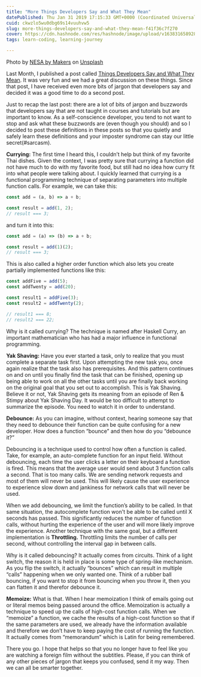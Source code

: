 ```yaml
---
title: "More Things Developers Say and What They Mean"
datePublished: Thu Jan 31 2019 17:15:33 GMT+0000 (Coordinated Universal Time)
cuid: ckwzlo5wu0dbg69s14vuuhvw5
slug: more-things-developers-say-and-what-they-mean-f41f36c7f270
cover: https://cdn.hashnode.com/res/hashnode/image/upload/v1638316589281/mHhvFwOze.jpeg
tags: learn-coding, learning-journey

---
```


Photo by [NESA by Makers](https://unsplash.com/@nesabymakers?utm_source=medium&utm_medium=referral) on [Unsplash](https://unsplash.com?utm_source=medium&utm_medium=referral)

Last Month, I published a post called [Things Developers Say and What They Mean](https://medium.com/the-non-traditional-developer/things-developers-say-and-what-they-mean-48956b6111c1). It was very fun and we had a great discussion on these things. Since that post, I have received even more bits of jargon that developers say and decided it was a good time to do a second post.

Just to recap the last post: there are a lot of bits of jargon and buzzwords that developers say that are not taught in courses and tutorials but are important to know. As a self-conscience developer, you tend to not want to stop and ask what these buzzwords are (even though you should) and so I decided to post these definitions in these posts so that you quietly and safely learn these definitions and your imposter syndrome can stay our little secret(#sarcasm).

**Currying:** The first time I heard this, I couldn’t help but think of my favorite Thai dishes. Given the context, I was pretty sure that currying a function did not have much to do with my favorite food, but still had no idea how curry fit into what people were talking about. I quickly learned that currying is a functional programming technique of separating parameters into multiple function calls. For example, we can take this:

```javascript
const add = (a, b) => a + b;

const result = add(1, 2);
// result === 3;
```

and turn it into this:

```javascript
const add = (a) => (b) => a + b;

const result = add(1)(2);
// result === 3;
```

This is also called a higher order function which also lets you create partially implemented functions like this:

```javascript
const addFive = add(5);
const addTwenty = add(20);

const result1 = addFive(3);
const result2 = addTwenty(2);

// result1 === 8;
// result2 === 22;
```

Why is it called currying? The technique is named after Haskell Curry, an important mathematician who has had a major influence in functional programming.

**Yak Shaving:** Have you ever started a task, only to realize that you must complete a separate task first. Upon attempting the new task you, once again realize that the task also has prerequisites. And this pattern continues on and on until you finally find the task that can be finished, opening up being able to work on all the other tasks until you are finally back working on the original goal that you set out to accomplish. This is Yak Shaving. Believe it or not, Yak Shaving gets its meaning from an episode of Ren & Stimpy about Yak Shaving Day. It would be too difficult to attempt to summarize the episode. You need to watch it in order to understand.

**Debounce:** As you can imagine, without context, hearing someone say that they need to debounce their function can be quite confusing for a new developer. How does a function “bounce” and then how do you “debounce it?”

Debouncing is a technique used to control how often a function is called. Take, for example, an auto-complete function for an input field. Without debouncing, each time the user clicks a letter on their keyboard a function is fired. This means that the average user would send about 3 function calls a second. That is too many calls. We are sending network requests and most of them will never be used. This will likely cause the user experience to experience slow down and jankiness for network calls that will never be used.

When we add debouncing, we limit the function’s ability to be called. In that same situation, the autocomplete function won't be able to be called until X seconds has passed. This significantly reduces the number of function calls, without hurting the experience of the user and will more likely improve the experience. Another technique with the same goal, but a different implementation is **Throttling.** Throttling limits the number of calls per second, without controlling the interval gap in between calls.

Why is it called debouncing? It actually comes from circuits. Think of a light switch, the reason it is held in place is some type of spring-like mechanism. As you flip the switch, it actually “bounces” which can result in multiple “calls” happening when we only wanted one. Think of a rubber ball bouncing, if you want to stop it from bouncing when you throw it, then you can flatten it and therefor debounce it.

**Memoize:** What is that. When I hear memoization I think of emails going out or literal memos being passed around the office. Memoization is actually a technique to speed up the calls of high-cost function calls. When we “memoize” a function, we cache the results of a high-cost function so that if the same parameters are used, we already have the information available and therefore we don’t have to keep paying the cost of running the function. It actually comes from “memorandum” which is Latin for being remembered.

There you go. I hope that helps so that you no longer have to feel like you are watching a foreign film without the subtitles. Please, if you can think of any other pieces of jargon that keeps you confused, send it my way. Then we can all be smarter together.
